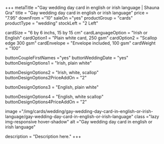 +++
metaTitle ="Gay wedding day card in english or irish language | Shauna Gra"
title = "Gay wedding day card in english or irish language"
price = "7.95"
downFrom ="10"
saleOn ="yes"
productGroup = "cards"
productType = "wedding"
stockLeft = "2 Left" 
 
cardSize = "6 by 6 inchs, 15 by 15 cm" 
cardLanguageOption = "Irish or English" 
cardOption1 = "Plain white card, 250 gsm" 
cardOption2 = "Scallop edge 300 gsm" 
cardEnvelope = "Envelope included, 100 gsm" 
cardWeight = "100" 
 
buttonCoupleFirstNames ="yes" 
buttonWeddingDate = "yes" 
buttonDesignOptions1 = "Irish, plain white" 

buttonDesignOptions2 = "Irish, white, scallop" 
buttonDesignOptions2PriceAddOn = "2"

buttonDesignOptions3 = "English, plain white" 

buttonDesignOptions4 = "English, white scallop" 
buttonDesignOptions4PriceAddOn = "2"
 
image ="/img/cards/wedding/gay-wedding-day-card-in-english-or-irish-language/gay-wedding-day-card-in-english-or-irish-language"
class ="lazy img-responsive hover-shadow"
alt ="Gay wedding day card in english or irish language"
 
description = "Description here."
+++
